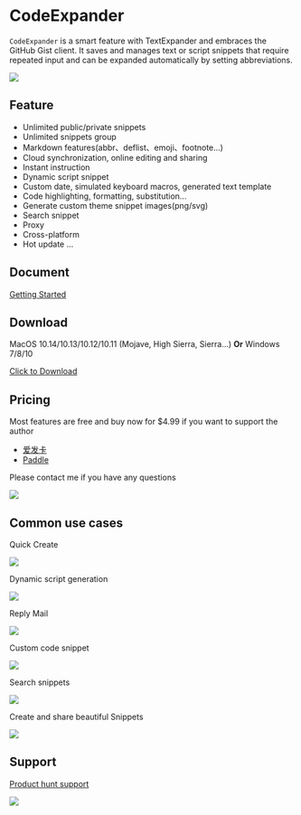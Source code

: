 # CodeExpander

`CodeExpander` is a smart feature with TextExpander and embraces the GitHub Gist client. It saves and manages text or script snippets that require repeated input and can be expanded automatically by setting abbreviations.

![](.gitbook/assets/map-main.png)

## **Feature**

- Unlimited public/private snippets
- Unlimited snippets group
- Markdown features(abbr、deflist、emoji、footnote...)
- Cloud synchronization, online editing and sharing 
- Instant instruction 
- Dynamic script snippet 
- Custom date, simulated keyboard macros, generated text template 
- Code highlighting, formatting, substitution...
- Generate custom theme snippet images(png/svg)
- Search snippet 
- Proxy
- Cross-platform
- Hot update
  ...

## **Document**

[Getting Started](https://once.work/introduce/basic-usage)

## **Download**

MacOS 10.14/10.13/10.12/10.11 \(Mojave, High Sierra, Sierra...\) **Or** Windows 7/8/10

[Click to Download](https://github.com/oncework/codeexpander/releases)

## **Pricing**
Most features are free and buy now for \$4.99 if you want to support the author

- [爱发卡](http://t.cn/EUl64FS)
- [Paddle](https://pay.paddle.com/checkout/540339)

Please contact me if you have any questions

![](.gitbook/assets/weixin-profile.jpg)

## Common use cases

Quick Create

![](.gitbook/assets/gene-snippet.gif)

Dynamic script generation

![](.gitbook/assets/gene-md.gif)

Reply Mail

![](.gitbook/assets/fill-in%20%281%29.gif)

Custom code snippet

![](.gitbook/assets/custom-snippet.gif)

Search snippets

![](.gitbook/assets/search-bar.gif)

Create and share beautiful Snippets

![](.gitbook/assets/gene-pic.gif)

## **Support**

[Product hunt support](https://www.producthunt.com/posts/oncework?utm_source=badge-featured&utm_medium=badge&utm_souce=badge-oncework)

![](https://api.producthunt.com/widgets/embed-image/v1/featured.svg?post_id=135763&theme=light)